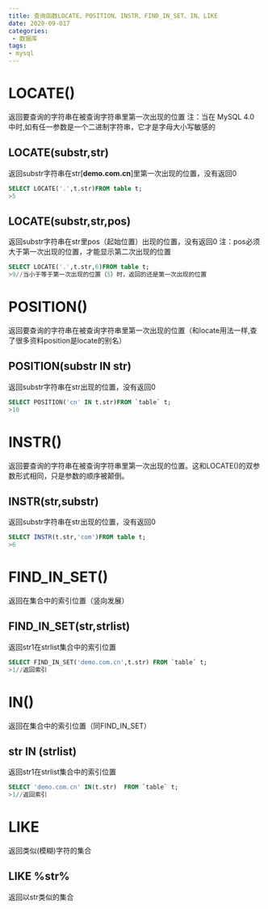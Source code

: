 ```yaml
---
title: 查询函数LOCATE、POSITION、INSTR、FIND_IN_SET、IN、LIKE
date: 2020-09-017
categories:
 - 数据库
tags:
- mysql
---
```


# LOCATE()

 返回要查询的字符串在被查询字符串里第一次出现的位置
注：当在 MySQL 4.0 中时,如有任一参数是一个二进制字符串，它才是字母大小写敏感的

## LOCATE(substr,str)

返回substr字符串在str[**demo.com.cn**]里第一次出现的位置，没有返回0

```sql
SELECT LOCATE('.',t.str)FROM table t;
>5
```

## LOCATE(substr,str,pos)

返回substr字符串在str里pos（起始位置）出现的位置，没有返回0
注：pos必须大于第一次出现的位置，才能显示第二次出现的位置

```sql
SELECT LOCATE('.',t.str,6)FROM table t;
>9//当小于等于第一次出现的位置（5）时，返回的还是第一次出现的位置
```



# POSITION()


返回要查询的字符串在被查询字符串里第一次出现的位置（和locate用法一样,查了很多资料position是locate的别名）

## POSITION(substr IN str)

返回substr字符串在str出现的位置，没有返回0

```sql
SELECT POSITION('cn' IN t.str)FROM `table` t;
>10
```



# INSTR()


返回要查询的字符串在被查询字符串里第一次出现的位置。这和LOCATE()的双参数形式相同，只是参数的顺序被颠倒。

## INSTR(str,substr)

返回substr字符串在str出现的位置，没有返回0

```sql
SELECT INSTR(t.str,'com')FROM table t;
>6
```



# FIND_IN_SET()


返回在集合中的索引位置（竖向发展）

## FIND_IN_SET(str,strlist)

返回str1在strlist集合中的索引位置

```sql
SELECT FIND_IN_SET('demo.com.cn',t.str) FROM `table` t;
>1//返回索引
```




# IN()


返回在集合中的索引位置（同FIND_IN_SET）

## str IN (strlist)

返回str1在strlist集合中的索引位置

```sql
SELECT 'demo.com.cn' IN(t.str)  FROM `table` t;
>1//返回索引
```




# LIKE


返回类似(模糊)字符的集合


## LIKE %str%


返回以str类似的集合



